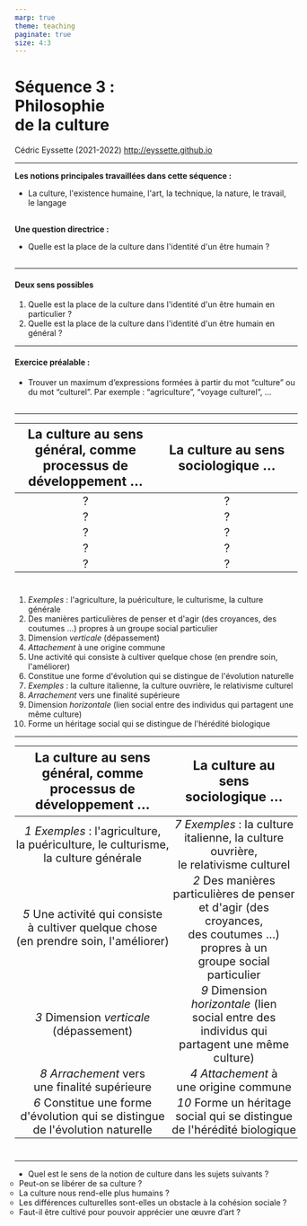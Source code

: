 ```yaml
---
marp: true
theme: teaching
paginate: true
size: 4:3
---
```


<!-- _class: titre -->

# Séquence 3 : <br>Philosophie <br>de la culture <!-- fit -->
Cédric Eyssette (2021-2022)
http://eyssette.github.io

---
<!-- _class:  -->
<style scoped>
ul {margin-top:0px; margin-bottom:30px}
</style>
**Les notions principales travaillées dans cette séquence :**
- La culture, l'existence humaine, l'art, la technique, la nature, le travail, le&nbsp;langage

**Une question directrice :**
- Quelle est la place de la culture dans l'identité d'un être humain ?


---
<!-- _class:  -->
#### Deux sens possibles

1) Quelle est la place de la culture dans l'identité d'un être humain en particulier ?
2) Quelle est la place de la culture dans l'identité d'un être humain en général ?

---
<!-- _class:  -->
<style scoped>
ul {margin-top:0px;}
</style>
#### Exercice préalable :
- Trouver un maximum d’expressions formées à partir du mot “culture” ou du mot “culturel”. Par exemple : “agriculture”, “voyage culturel”, …

---
<!-- _class: exercice tableau colonnes fmmmmmmmmm pp -->
<style scoped>
table th {font-size:23px}
table td {font-size:20px; padding:2px;}
table{margin-bottom:40px!important}
</style>

|La culture au sens général, comme processus de développement …|La culture au sens sociologique …|
|:-:|:-:|
|?|?|
|?|?|
|?|?|
|?|?|
|?|?|

1. _Exemples_ : l'agriculture, la puériculture, le culturisme, la culture générale
2. Des manières particulières de penser et d'agir (des croyances, des coutumes …) propres à un groupe social particulier
3. Dimension _verticale_ (dépassement)
4. _Attachement_ à une origine commune
5. Une activité qui consiste à cultiver quelque chose (en prendre soin, l'améliorer)
6. Constitue une forme d'évolution qui se distingue de l'évolution naturelle
7. _Exemples_ : la culture italienne, la culture ouvrière, le relativisme culturel
8. _Arrachement_ vers une finalité supérieure
9. Dimension _horizontale_ (lien social entre des individus qui partagent une même culture)
10. Forme un héritage social qui se distingue de l'hérédité biologique

---
<!-- _class: exercice tableau-r colonnes fmmmmmmmmm pp -->
<style scoped>
table td {width:50%;}
</style>
|La culture au sens général, comme processus de développement …|La culture au sens sociologique …|
|:-:|:-:|
|_1_ <i>Exemples</i> : l'agriculture, la puériculture, le culturisme, la culture générale|_7_ <i>Exemples</i> : la culture italienne, la culture ouvrière, le relativisme culturel|
|_5_ Une activité qui consiste à cultiver quelque chose (en prendre soin, l'améliorer)|_2_ Des manières particulières de penser et d'agir (des croyances, des coutumes …) propres à un groupe social particulier|
|_3_ Dimension <i>verticale</i> (dépassement)|_9_ Dimension <i>horizontale</i> (lien social entre des individus qui partagent une même culture)|
|_8_ <i>Arrachement</i> vers une finalité supérieure|_4_ <i>Attachement</i> à une origine commune|
|_6_ Constitue une forme d'évolution qui se distingue de l'évolution naturelle|_10_ Forme un héritage social qui se distingue de l'hérédité biologique|

---
<!-- _class: fpppppp -->
<style scoped>
ul ul {margin-left:-40px}
</style>

- Quel est le sens de la notion de culture dans les sujets suivants ?
	* Peut-on se libérer de sa culture ?
	* La culture nous rend-elle plus humains ?
	* Les différences culturelles sont-elles un obstacle à la cohésion sociale ?
	* Faut-il être cultivé pour pouvoir apprécier une œuvre d’art ?